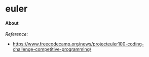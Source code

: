 # euler

#### About

*Reference:*
- https://www.freecodecamp.org/news/projecteuler100-coding-challenge-competitive-programming/

